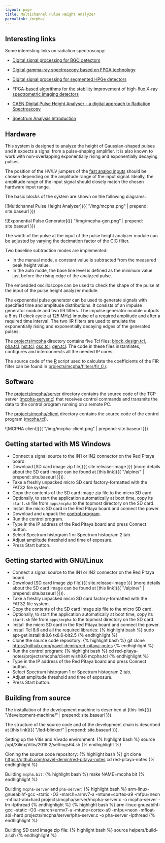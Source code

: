 ```yaml
---
layout: page
title: Multichannel Pulse Height Analyzer
permalink: /mcpha/
---
```


Interesting links
-----

Some interesting links on radiation spectroscopy:

 - [Digital signal processing for BGO detectors](https://doi.org/10.1016/0168-9002(93)91105-V)

 - [Digital gamma-ray spectroscopy based on FPGA technology](https://doi.org/10.1016/S0168-9002(01)01925-8)

 - [Digital signal processing for segmented HPGe detectors](https://archiv.ub.uni-heidelberg.de/volltextserver/4991)

 - [FPGA-based algorithms for the stability improvement of high-flux X-ray spectrometric imaging detectors](https://tel.archives-ouvertes.fr/tel-02096235)

 - [CAEN Digital Pulse Height Analyser - a digital approach to
Radiation Spectroscopy](https://www.caen.it/documents/News/32/AN2508_Digital_Pulse_Height_Analyser.pdf)

 - [Spectrum Analysis Introduction](http://www.canberra.com/literature/fundamental-principles/pdf/Spectrum-Analysis.pdf)

Hardware
-----

This system is designed to analyze the height of Gaussian-shaped pulses and it expects a signal from a pulse-shaping amplifier. It is also known to work with non-overlapping exponentially rising and exponentially decaying pulses.

The position of the HV/LV jumpers of the [fast analog inputs](https://redpitaya.readthedocs.io/en/latest/developerGuide/125-14/fastIO.html#fast-analog-io) should be chosen depending on the amplitude range of the input signal. Ideally, the amplitude range of the input signal should closely match the chosen hardware input range.

The basic blocks of the system are shown on the following diagrams:

![Multichannel Pulse Height Analyzer]({{ "/img/mcpha.png" | prepend: site.baseurl }})

![Exponential Pulse Generator]({{ "/img/mcpha-gen.png" | prepend: site.baseurl }})

The width of the pulse at the input of the pulse height analyzer module can be adjusted by varying the decimation factor of the CIC filter.

Two baseline subtraction modes are implemented:

 - In the manual mode, a constant value is subtracted from the measured peak height value.
 - In the auto mode, the base line level is defined as the minimum value just before the rising edge of the analyzed pulse.

The embedded oscilloscope can be used to check the shape of the pulse at the input of the pulse height analyzer module.

The exponential pulse generator can be used to generate signals with specified time and amplitude distributions. It consists of an impulse generator module and two IIR filters. The impulse generator module outputs a 8 ns (1 clock cycle at 125 MHz) impulse of a required amplitude and after a required time interval. The two IIR filters are used to emulate the exponentially rising and exponentially decaying edges of the generated pulses.

The [projects/mcpha](https://github.com/pavel-demin/red-pitaya-notes/tree/master/projects/mcpha) directory contains five Tcl files: [block_design.tcl](https://github.com/pavel-demin/red-pitaya-notes/blob/master/projects/mcpha/block_design.tcl), [pha.tcl](https://github.com/pavel-demin/red-pitaya-notes/blob/master/projects/mcpha/pha.tcl), [hst.tcl](https://github.com/pavel-demin/red-pitaya-notes/blob/master/projects/mcpha/hst.tcl), [osc.tcl](https://github.com/pavel-demin/red-pitaya-notes/blob/master/projects/mcpha/osc.tcl), [gen.tcl](https://github.com/pavel-demin/red-pitaya-notes/blob/master/projects/mcpha/gen.tcl). The code in these files instantiates, configures and interconnects all the needed IP cores.

The source code of the [R](http://www.r-project.org) script used to calculate the coefficients of the FIR filter can be found in [projects/mcpha/filters/fir_0.r](https://github.com/pavel-demin/red-pitaya-notes/blob/master/projects/mcpha/filters/fir_0.r).

Software
-----

The [projects/mcpha/server](https://github.com/pavel-demin/red-pitaya-notes/tree/master/projects/mcpha/server) directory contains the source code of the TCP server ([mcpha-server.c](https://github.com/pavel-demin/red-pitaya-notes/blob/master/projects/mcpha/server/mcpha-server.c)) that receives control commands and transmits the data to the control program running on a remote PC.

The [projects/mcpha/client](https://github.com/pavel-demin/red-pitaya-notes/tree/master/projects/mcpha/client) directory contains the source code of the control program ([mcpha.tcl](https://github.com/pavel-demin/red-pitaya-notes/blob/master/projects/mcpha/client/mcpha.tcl)).

![MCPHA client]({{ "/img/mcpha-client.png" | prepend: site.baseurl }})

Getting started with MS Windows
-----

 - Connect a signal source to the IN1 or IN2 connector on the Red Pitaya board.
 - Download [SD card image zip file]({{ site.release-image }}) (more details about the SD card image can be found at [this link]({{ "/alpine/" | prepend: site.baseurl }})).
 - Take a freshly unpacked micro SD card factory-formatted with the FAT32 file system.
 - Copy the contents of the SD card image zip file to the micro SD card.
 - Optionally, to start the application automatically at boot time, copy its `start.sh` file from `apps/mcpha` to the topmost directory on the SD card.
 - Install the micro SD card in the Red Pitaya board and connect the power.
 - Download and unpack the [control program](https://github.com/pavel-demin/red-pitaya-notes/releases/download/20191120/mcpha-win32-20191120.zip).
 - Run the control program.
 - Type in the IP address of the Red Pitaya board and press Connect button.
 - Select Spectrum histogram 1 or Spectrum histogram 2 tab.
 - Adjust amplitude threshold and time of exposure.
 - Press Start button.

Getting started with GNU/Linux
-----

 - Connect a signal source to the IN1 or IN2 connector on the Red Pitaya board.
 - Download [SD card image zip file]({{ site.release-image }}) (more details about the SD card image can be found at [this link]({{ "/alpine/" | prepend: site.baseurl }})).
 - Take a freshly unpacked micro SD card factory-formatted with the FAT32 file system.
 - Copy the contents of the SD card image zip file to the micro SD card.
 - Optionally, to start the application automatically at boot time, copy its `start.sh` file from `apps/mcpha` to the topmost directory on the SD card.
 - Install the micro SD card in the Red Pitaya board and connect the power.
 - Install Tcl 8.6 and all the required libraries:
{% highlight bash %}
sudo apt-get install tk8.6 tk8.6-blt2.5
{% endhighlight %}
 - Clone the source code repository:
{% highlight bash %}
git clone https://github.com/pavel-demin/red-pitaya-notes
{% endhighlight %}
 - Run the control program:
{% highlight bash %}
cd red-pitaya-notes/projects/mcpha/client
wish8.6 mcpha.tcl
{% endhighlight %}
 - Type in the IP address of the Red Pitaya board and press Connect button.
 - Select Spectrum histogram 1 or Spectrum histogram 2 tab.
 - Adjust amplitude threshold and time of exposure.
 - Press Start button.

Building from source
-----

The installation of the development machine is described at [this link]({{ "/development-machine/" | prepend: site.baseurl }}).

The structure of the source code and of the development chain is described at [this link]({{ "/led-blinker/" | prepend: site.baseurl }}).

Setting up the Vitis and Vivado environment:
{% highlight bash %}
source /opt/Xilinx/Vitis/2019.2/settings64.sh
{% endhighlight %}

Cloning the source code repository:
{% highlight bash %}
git clone https://github.com/pavel-demin/red-pitaya-notes
cd red-pitaya-notes
{% endhighlight %}

Building `mcpha.bit`:
{% highlight bash %}
make NAME=mcpha bit
{% endhighlight %}

Building `mcpha-server` and `pha-server`:
{% highlight bash %}
arm-linux-gnueabihf-gcc -static -O3 -march=armv7-a -mtune=cortex-a9 -mfpu=neon -mfloat-abi=hard projects/mcpha/server/mcpha-server.c -o mcpha-server -lm -lpthread
{% endhighlight %}
{% highlight bash %}
arm-linux-gnueabihf-gcc -static -O3 -march=armv7-a -mtune=cortex-a9 -mfpu=neon -mfloat-abi=hard projects/mcpha/server/pha-server.c -o pha-server -lpthread
{% endhighlight %}

Building SD card image zip file:
{% highlight bash %}
source helpers/build-all.sh
{% endhighlight %}
